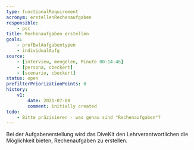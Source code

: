 ```yaml
---
type: functionalRequirement
acronym: erstellenRechenaufgaben
responsible: 
    - psc
title: Rechenaufgaben erstellen
goals: 
    - profBwlAufgabentypen
    - individualAufg
source:
    - [interview, mengelen, Minute 00:14:46]
    - [persona, cbeckert]
    - [scenario, cbeckert]
status: open
prefilterPriorizationPoints: 0
history:
    v1:
        date: 2021-07-08
        comment: initially created
todo: 
    - Bitte präzisieren - was genau sind "Rechenaufgaben"?
---
```


Bei der Aufgabenerstellung wird das DiveKit den Lehrverantwortlichen die Möglichkeit bieten, Rechenaufgaben zu erstellen.
